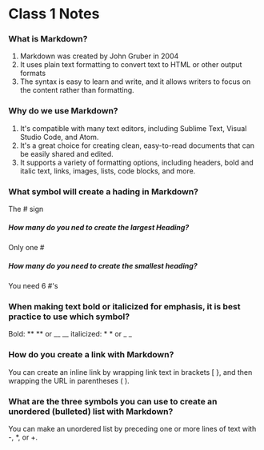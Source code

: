 # Class 1 Notes

### What is Markdown?

1. Markdown was created by John Gruber in 2004
2. It uses plain text formatting to convert text to HTML or other output formats
3. The syntax is easy to learn and write, and it allows writers to focus on the content rather than formatting.



### Why do we use Markdown?

1. It's compatible with many text editors, including Sublime Text, Visual Studio Code, and Atom.
2. It's a great choice for creating clean, easy-to-read documents that can be easily shared and edited.
3. It supports a variety of formatting options, including headers, bold and italic text, links, images, lists, code blocks, and more.


### What symbol will create a hading in Markdown?
The # sign

##### How many do you ned to create the largest Heading?
Only one #

##### How many do you need to create the smallest heading?

You need 6 #'s

### When making text bold or italicized for emphasis, it is best practice to use which symbol?

Bold: ** ** or __ __
italicized: * * or _ _

### How do you create a link with Markdown?

You can create an inline link by wrapping link text in brackets [ }, and then wrapping the URL in parentheses ( ).


### What are the three symbols you can use to create an unordered (bulleted) list with Markdown?

You can make an unordered list by preceding one or more lines of text with -, *, or +.


